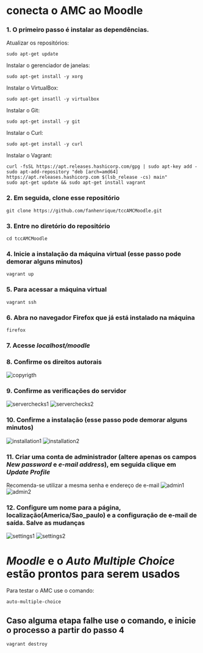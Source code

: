 # conecta o AMC ao Moodle

### 1. O primeiro passo é instalar as dependências.

Atualizar os repositórios:
```
sudo apt-get update
```
Instalar o gerenciador de janelas:
```
sudo apt-get install -y xorg
```

Instalar o VirtualBox:
```
sudo apt-get insatll -y virtualbox
```

Instalar o Git:
```
sudo apt-get install -y git
```

Instalar o Curl:
```
sudo apt-get install -y curl
```

Instalar o Vagrant:
```
curl -fsSL https://apt.releases.hashicorp.com/gpg | sudo apt-key add -
sudo apt-add-repository "deb [arch=amd64] https://apt.releases.hashicorp.com $(lsb_release -cs) main"
sudo apt-get update && sudo apt-get install vagrant
```


### 2. Em seguida, clone esse repositório
```
git clone https://github.com/fanhenrique/tccAMCMoodle.git
```

### 3. Entre no diretório do repositório
```
cd tccAMCMoodle
```

### 4. Inicie a instalação da máquina virtual (esse passo pode demorar alguns minutos)
```
vagrant up
```

### 5. Para acessar a máquina virtual
```
vagrant ssh
```

### 6. Abra no navegador Firefox que já está instalado na máquina
```
firefox
```

### 7. Acesse *localhost/moodle*

### 8. Confirme os direitos autorais
![copyrigth](https://github.com/fanhenrique/tccAMCMoodle/blob/master/prints/copyrigth.png)

### 9. Confirme as verificações do servidor
![serverchecks1](https://github.com/fanhenrique/tccAMCMoodle/blob/master/prints/serverchecks1.png)
![serverchecks2](https://github.com/fanhenrique/tccAMCMoodle/blob/master/prints/serverchecks2.png)

### 10. Confirme a instalação (esse passo pode demorar alguns minutos)
![installation1](https://github.com/fanhenrique/tccAMCMoodle/blob/master/prints/installation1.png)
![installation2](https://github.com/fanhenrique/tccAMCMoodle/blob/master/prints/installation2.png)

### 11. Criar uma conta de administrador (altere apenas os campos *New password* e *e-mail address*), em seguida clique em *Update Profile*
Recomenda-se utilizar a mesma senha e endereço de e-mail
![admin1](https://github.com/fanhenrique/tccAMCMoodle/blob/master/prints/admin1.png)
![admin2](https://github.com/fanhenrique/tccAMCMoodle/blob/master/prints/admin2.png)

### 12. Configure um nome para a página, localização(America/Sao_paulo) e a configuração de e-mail de saída. Salve as mudanças
![settings1](https://github.com/fanhenrique/tccAMCMoodle/blob/master/prints/settings1.png) 
![settings2](https://github.com/fanhenrique/tccAMCMoodle/blob/master/prints/settings2.png)

# *Moodle* e o *Auto Multiple Choice* estão prontos para serem usados
Para testar o AMC use o comando:
```
auto-multiple-choice
```

## Caso alguma etapa falhe use o comando, e inicie o processo a partir do passo 4
```
vagrant destroy
```



